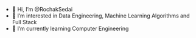 - 👋 Hi, I’m @RochakSedai
- 👀 I’m interested in Data Engineering, Machine Learning Algorithms and Full Stack
- 🌱 I’m currently learning Computer Engineering

<!---
RochakSedai/RochakSedai is a ✨ special ✨ repository because its `README.md` (this file) appears on your GitHub profile.
You can click the Preview link to take a look at your changes.
--->
